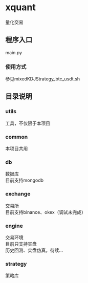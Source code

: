 # xquant
量化交易

## 程序入口
main.py
### 使用方式
参见mixedKDJStrategy_btc_usdt.sh

## 目录说明
### utils
工具，不仅限于本项目
### common
本项目共用
### db
数据库</br>
目前支持mongodb
### exchange
交易所</br>
目前支持binance、okex（调试未完成）
### engine
交易环境</br>
目前只支持实盘</br>
历史回测、实盘仿真，待续...
### strategy
策略库
